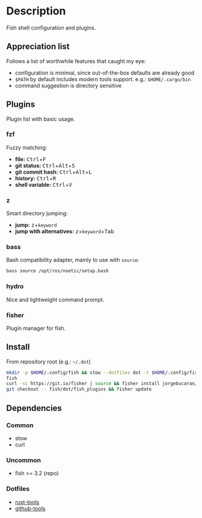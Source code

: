 <!-- vim: set colorcolumn=80: -->

# Description

Fish shell configuration and plugins.

## Appreciation list

Follows a list of worthwhile features that caught my eye:

- configuration is minimal, since out-of-the-box defaults are already good
- `$PATH` by default includes modern tools support.
  e.g.: `$HOME/.cargo/bin`
- command suggestion is directory sensitive

## Plugins

Plugin list with basic usage.

### fzf

Fuzzy matching:

<!-- markdownlint-disable MD033 -->

- **file:** <kbd>Ctrl</kbd>+<kbd>F</kbd>
- **git status:** <kbd>Ctrl</kbd>+<kbd>Alt</kbd>+<kbd>S</kbd>
- **git commit hash:** <kbd>Ctrl</kbd>+<kbd>Alt</kbd>+<kbd>L</kbd>
- **history:** <kbd>Ctrl</kbd>+<kbd>R</kbd>
- **shell variable:** <kbd>Ctrl</kbd>+<kbd>V</kbd>

<!-- markdownlint-enable MD033 -->

### z

Smart directory jumping:

<!-- markdownlint-disable MD033 -->

- **jump:** <kbd>z</kbd>+`keyword`
- **jump with alternatives:** <kbd>z</kbd>+`keyword`+<kbd>Tab</kbd>

<!-- markdownlint-enable MD033 -->

### bass

Bash compatibility adapter, mainly to use with `source`:

```bash
bass source /opt/ros/noetic/setup.bash
```

### hydro

Nice and lightweight command prompt.

### fisher

Plugin manager for fish.

## Install

From repository root (e.g.: `~/.dot`)

```bash
mkdir -p $HOME/.config/fish && stow --dotfiles dot -t $HOME/.config/fish -d fish/
fish
curl -sL https://git.io/fisher | source && fisher install jorgebucaran/fisher
git checkout -- fish/dot/fish_plugins && fisher update
```

## Dependencies

### Common

- stow
- curl

### Uncommon

- fish >= 3.2 (repo)

### Dotfiles

- [rust-tools](rust-tools/INSTALL.md)
- [github-tools](github-tools/INSTALL.md)

